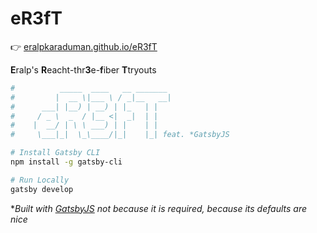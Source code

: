 # eR3fT

👉 [eralpkaraduman.github.io/eR3fT](https://eralpkaraduman.github.io/eR3fT)

**E**ralp's
**R**eacht-thr**3**e-**f**iber
**T**tryouts

```bash
#          _____  ____   __ _______
#         |  __ \|___ \ / _|__   __|
#      ___| |__) | __) | |_   | |
#     / _ \  _  / |__ <|  _|  | |
#    |  __/ | \ \ ___) | |    | |
#     \___|_|  \_\____/|_|    |_| feat. *GatsbyJS

# Install Gatsby CLI
npm install -g gatsby-cli

# Run Locally
gatsby develop
```

\*_Built with [GatsbyJS](http://gatsbyjs.org) not because it is required, because its defaults are nice_
